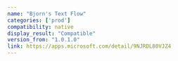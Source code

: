 ```yaml
---
name: "Bjorn's Text Flow"
categories: ['prod']
compatibility: native
display_result: "Compatible"
version_from: "1.0.1.0"
link: https://apps.microsoft.com/detail/9NJRDL80VJZ4
---
```


